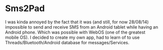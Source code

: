 Sms2Pad
=======
I was kinda annoyed by the fact that it was (and still, for now 28/08/14) impossible to send and receive SMS from an Android tablet while having an Android phone.
Which was possible with WebOS (one of the greatest mobile OS).
I decided to create my own app, had to learn of to use Threads/Bluetooth/Android database for messages/Services.
